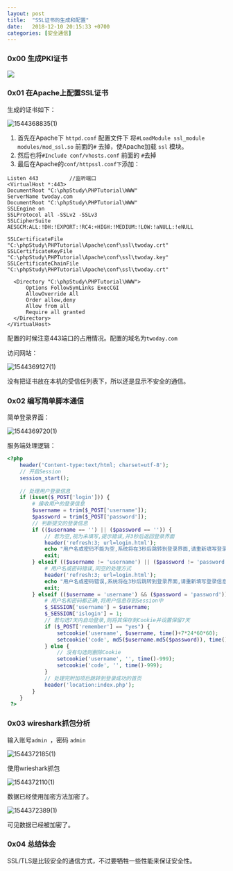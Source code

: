 ```yaml
---
layout: post
title:  "SSL证书的生成和配置"
date:   2018-12-10 20:15:33 +0700
categories: [安全通信]
---
```

### 0x00 生成PKI证书

![]({{site.url}}/images/PKI证书.png)

### 0x01 在Apache上配置SSL证书

生成的证书如下：

![1544368835(1)]({{site.url}}/images/1544368835(1).jpg)

1. 首先在Apache下 `httpd.conf` 配置文件下 将`#LoadModule ssl_module modules/mod_ssl.so` 前面的`#` 去掉，使Apache加载 `ssl` 模块。
2. 然后也将`#Include conf/vhosts.conf` 前面的 `#`去掉
3. 最后在Apache的`conf/httpssl.conf下`添加：

```
Listen 443			//监听端口
<VirtualHost *:443>
DocumentRoot "C:\phpStudy\PHPTutorial\WWW"
ServerName twoday.com
DocumentRoot "C:\phpStudy\PHPTutorial\WWW" 
SSLEngine on
SSLProtocol all -SSLv2 -SSLv3
SSLCipherSuite AESGCM:ALL:!DH:!EXPORT:!RC4:+HIGH:!MEDIUM:!LOW:!aNULL:!eNULL

SSLCertificateFile "C:\phpStudy\PHPTutorial\Apache\conf\ssl\twoday.crt" 
SSLCertificateKeyFile "C:\phpStudy\PHPTutorial\Apache\conf\ssl\twoday.key"
SSLCertificateChainFile "C:\phpStudy\PHPTutorial\Apache\conf\ssl\twoday.crt" 

  <Directory "C:\phpStudy\PHPTutorial\WWW">
      Options FollowSymLinks ExecCGI
      AllowOverride All
      Order allow,deny
      Allow from all
      Require all granted
  </Directory>
</VirtualHost>
```

配置的时候注意443端口的占用情况。配置的域名为`twoday.com`

访问网站：

![1544369127(1)]({{site.url}}/images/1544369127(1).jpg)

没有把证书放在本机的受信任列表下，所以还是显示不安全的通信。

### 0x02 编写简单脚本通信

简单登录界面：

![1544369720(1)]({{site.url}}/images/1544369720(1).jpg)

服务端处理逻辑：

```php
<?php 
	header('Content-type:text/html; charset=utf-8');
	// 开启Session
	session_start();
 
	// 处理用户登录信息
	if (isset($_POST['login'])) {
		# 接收用户的登录信息
		$username = trim($_POST['username']);
		$password = trim($_POST['password']);
		// 判断提交的登录信息
		if (($username == '') || ($password == '')) {
			// 若为空,视为未填写,提示错误,并3秒后返回登录界面
			header('refresh:3; url=login.html');
			echo "用户名或密码不能为空,系统将在3秒后跳转到登录界面,请重新填写登录信息!";
			exit;
		} elseif (($username != 'username') || ($password != 'password')) {
			# 用户名或密码错误,同空的处理方式
			header('refresh:3; url=login.html');
			echo "用户名或密码错误,系统将在3秒后跳转到登录界面,请重新填写登录信息!";
			exit;
		} elseif (($username = 'username') && ($password = 'password')) {
			# 用户名和密码都正确,将用户信息存到Session中
			$_SESSION['username'] = $username;
			$_SESSION['islogin'] = 1;
			// 若勾选7天内自动登录,则将其保存到Cookie并设置保留7天
			if ($_POST['remember'] == "yes") {
				setcookie('username', $username, time()+7*24*60*60);
				setcookie('code', md5($username.md5($password)), time()+7*24*60*60);
			} else {
				// 没有勾选则删除Cookie
				setcookie('username', '', time()-999);
				setcookie('code', '', time()-999);
			}
			// 处理完附加项后跳转到登录成功的首页
			header('location:index.php');
		}
	}
 ?>
```

### 0x03 wireshark抓包分析

输入账号`admin `，密码 `admin`

![1544372185(1)]({{site.url}}/images/1544372185(1).jpg)

使用wrieshark抓包

![1544372110(1)]({{site.url}}/images/1544372110(1).jpg)

数据已经使用加密方法加密了。

![1544372389(1)]({{site.url}}/images/1544372389(1).jpg)

可见数据已经被加密了。

### 0x04 总结体会

SSL/TLS是比较安全的通信方式，不过要牺牲一些性能来保证安全性。